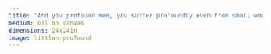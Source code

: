 ```yaml
---
title: "And you profound men, you suffer profoundly even from small wounds."
medium: Oil on canvas
dimensions: 24x24in
image: littlen-profound
---
```

